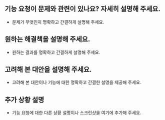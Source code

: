 ## 기능 요청이 문제와 관련이 있나요? 자세히 설명해 주세요.
- 문제가 무엇인지 명확하고 간결하게 설명해 주세요.

## 원하는 해결책을 설명해 주세요.
- 원하는 결과를 명확하고 간결하게 설명해 주세요.

## 고려해 본 대안을 설명해 주세요.
- 고려해 본 대안이나 기능에 대한 명확하고 간결한 설명을 제공해 주세요.

## 추가 상황 설명
- 기능 요청에 대한 다른 상황 설명이나 스크린샷을 여기에 추가해 주세요.
